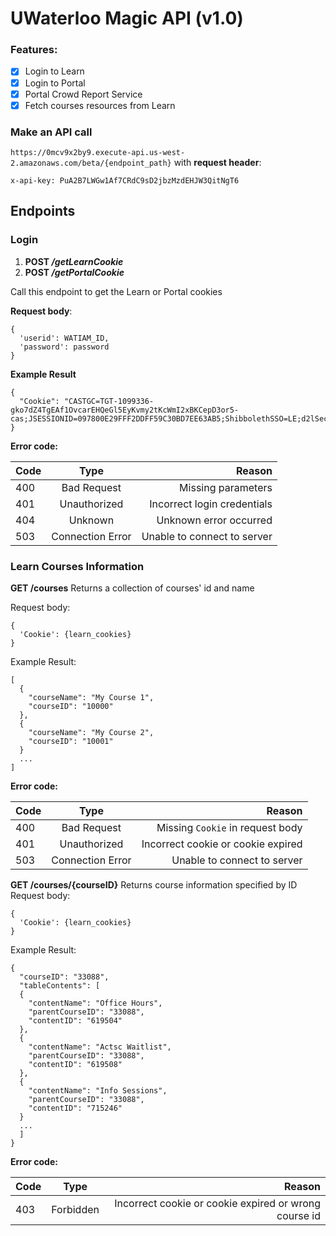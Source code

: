 # UWaterloo Magic API (v1.0)
### Features:
- [x] Login to Learn
- [x] Login to Portal
- [x] Portal Crowd Report Service
- [x] Fetch courses resources from Learn

### Make an API call
`
https://0mcv9x2by9.execute-api.us-west-2.amazonaws.com/beta/{endpoint_path}
`
with __request header__:

`x-api-key: PuA2B7LWGw1Af7CRdC9sD2jbzMzdEHJW3QitNgT6`

## Endpoints
### Login
1. __POST */getLearnCookie*__
2. __POST */getPortalCookie*__

Call this endpoint to get the Learn or Portal cookies

__Request body__:
```
{
  'userid': WATIAM_ID,
  'password': password
}
```

__Example Result__
```
{
  "Cookie": "CASTGC=TGT-1099336-gko7dZ4TgEAf1OvcarEHQeGl5EyKvmy2tKcWmI2xBKCepD3or5-cas;JSESSIONID=097800E29FFF2DDFF59C30BD7EE63AB5;ShibbolethSSO=LE;d2lSecureSessionVal=5XTAM9YINb0HGs92nwrQrtD3W;d2lSessionVal=hLScSsI5Wds2Vt0KEwarkmVmO"
}
```
__Error code:__

| Code        | Type           | Reason  |
| ------------- |:-------------:| -----:|
| 400      | Bad Request | Missing parameters |
| 401      | Unauthorized      |   Incorrect login credentials |
| 404 | Unknown      |  Unknown error occurred |
| 503 | Connection Error| Unable to connect to server |

### Learn Courses Information
__GET /courses__ Returns a collection of courses' id and name

Request body:
```
{
  'Cookie': {learn_cookies}
}
```

Example Result:
```
[
  {
    "courseName": "My Course 1",
    "courseID": "10000"
  },
  {
    "courseName": "My Course 2",
    "courseID": "10001"
  }
  ...
]
```
__Error code:__

| Code        | Type           | Reason  |
| ------------- |:-------------:| -----:|
| 400      | Bad Request | Missing `Cookie` in request body|
| 401      | Unauthorized      |   Incorrect cookie or cookie expired |
| 503 | Connection Error| Unable to connect to server |

__GET /courses/{courseID}__ Returns course information specified by ID
Request body:
```
{
  'Cookie': {learn_cookies}
}
```
Example Result:
```
{
  "courseID": "33088",
  "tableContents": [
  {
    "contentName": "Office Hours",
    "parentCourseID": "33088",
    "contentID": "619504"
  },
  {
    "contentName": "Actsc Waitlist",
    "parentCourseID": "33088",
    "contentID": "619508"
  },
  {
    "contentName": "Info Sessions",
    "parentCourseID": "33088",
    "contentID": "715246"
  }
  ...
  ]
}
```
__Error code:__

| Code        | Type           | Reason  |
| ------------- |:-------------:| -----:|
| 403      | Forbidden | Incorrect cookie or cookie expired or wrong course id|
